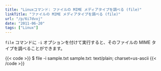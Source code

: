 ```yaml
---
title: "Linuxコマンド: ファイルの MIME メディアタイプを調べる (file)"
linkTitle: "ファイルの MIME メディアタイプを調べる (file)"
url: "/p/6i7dvxj"
date: "2011-06-20"
tags: ["Linux"]
---
```


`file` コマンドに `-i` オプションを付けて実行すると、そのファイルの MIME タイプを調べることができます。

{{< code >}}
$ file -i sample.txt
sample.txt: text/plain; charset=us-ascii
{{< /code >}}


